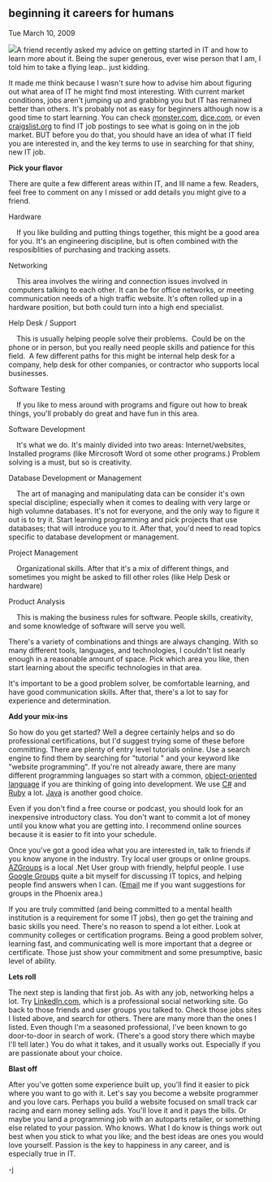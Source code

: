 
beginning it careers for humans
-------------------------------

Tue March 10, 2009

![](/blog/image.axd?picture=2009%2f3%2fdirectional-sign2.jpg)A friend
recently asked my advice on getting started in IT and how to learn more
about it. Being the super generous, ever wise person that I am, I told
him to take a flying leap.. just kidding.

It made me think because I wasn't sure how to advise him about figuring
out what area of IT he might find most interesting. With current market
conditions, jobs aren't jumping up and grabbing you but IT has remained
better than others. It's probably not as easy for beginners although now
is a good time to start learning. You can check
[monster.com](http://monster.com), [dice.com](http://dice.com), or even
[craigslist.org](http://craigslist.org) to find IT job postings to see
what is going on in the job market. BUT before you do that, you should
have an idea of what IT field you are interested in, and the key terms
to use in searching for that shiny, new IT job.

**Pick your flavor**

There are quite a few different areas within IT, and Ill name a few.
Readers, feel free to comment on any I missed or add details you might
give to a friend.

Hardware

    If you like building and putting things together, this might be a
good area for you. It's an engineering discipline, but is often combined
with the resposiblities of purchasing and tracking assets.

Networking

    This area involves the wiring and connection issues involved in
computers talking to each other. It can be for office networks, or
meeting communication needs of a high traffic website. It's often rolled
up in a hardware position, but both could turn into a high end
specialist.

Help Desk / Support

    This is usually helping people solve their problems.  Could be on
the phone or in person, but you really need people skills and patience
for this field.  A few different paths for this might be internal help
desk for a company, help desk for other companies, or contractor who
supports local businesses.

Software Testing

    If you like to mess around with programs and figure out how to break
things, you'll probably do great and have fun in this area.

Software Development

    It's what we do. It's mainly divided into two areas:
Internet/websites, Installed programs (like Mircrosoft Word ot some
other programs.) Problem solving is a must, but so is creativity.

Database Development or Management

    The art of managing and manipulating data can be consider it's own
special discipline; especially when it comes to dealing with very large
or high volumne databases. It's not for everyone, and the only way to
figure it out is to try it. Start learning programming and pick projects
that use databases; that will introduce you to it. After that, you'd
need to read topics specific to database development or management.

Project Management

    Organizational skills. After that it's a mix of different things,
and sometimes you might be asked to fill other roles (like Help Desk or
hardware)

Product Analysis

    This is making the business rules for software. People skills,
creativity, and some knowledge of software will serve you well.

There's a variety of combinations and things are always changing. With
so many different tools, languages, and technologies, I couldn't list
nearly enough in a reasonable amount of space. Pick which area you like,
then start learning about the specific technologies in that area.

It's important to be a good problem solver, be comfortable learning, and
have good communication skills. After that, there's a lot to say for
experience and determination.

**Add your mix-ins**

So how do you get started? Well a degree certainly helps and so do
professional certifications, but I'd suggest trying some of these before
committing. There are plenty of entry level tutorials online. Use a
search engine to find them by searching for "tutorial " and your keyword
like "website programming". If you're not already aware, there are many
different programming languages so start with a common, [object-oriented
language](http://en.wikipedia.org/wiki/Object_oriented) if you are
thinking of going into development. We use
[C\#](http://en.wikipedia.org/wiki/C_Sharp_(programming_language)) and
[Ruby](http://en.wikipedia.org/wiki/Ruby) a lot.
[Java](http://en.wikipedia.org/wiki/Java) is another good choice.

Even if you don't find a free course or podcast, you should look for an
inexpensive introductory class. You don't want to commit a lot of money
until you know what you are getting into. I recommend online sources
because it is easier to fit into your schedule.

Once you've got a good idea what you are interested in, talk to friends
if you know anyone in the industry. Try local user groups or online
groups. [AZGroups](http://azgroups.org/) is a local .Net User group with
friendly, helpful people. I use [Google Groups](http://azgroups.org/)
quite a bit myself for discussing IT topics, and helping people find
answers when I can. ([Email](/contact/mailform.ashx) me if you want
suggestions for groups in the Phoenix area.)

If you are truly committed (and being committed to a mental health
institution is a requirement for some IT jobs), then go get the training
and basic skills you need. There's no reason to spend a lot either. Look
at community colleges or certification programs. Being a good problem
solver, learning fast, and communicating well is more important that a
degree or certificate. Those just show your commitment and some
presumptive, basic level of ability.

**Lets roll**

The next step is landing that first job. As with any job, networking
helps a lot. Try [LinkedIn.com](http://www.linkedin.com/), which is a
professional social networking site. Go back to those friends and user
groups you talked to. Check those jobs sites I listed above, and search
for others. There are many more than the ones I listed. Even though I'm
a seasoned professional, I've been known to go door-to-door in search of
work. (There's a good story there which maybe I'll tell later.) You do
what it takes, and it usually works out. Especially if you are
passionate about your choice.

**Blast off**

After you've gotten some experience built up, you'll find it easier to
pick where you want to go with it. Let's say you become a website
programmer and you love cars. Perhaps you build a website focused on
small track car racing and earn money selling ads. You'll love it and it
pays the bills. Or maybe you land a programming job with an autoparts
retailer, or something else related to your passion. Who knows. What I
do know is things work out best when you stick to what you like; and the
best ideas are ones you would love yourself. Passion is the key to
happiness in any career, and is especially true in IT. 

-j
